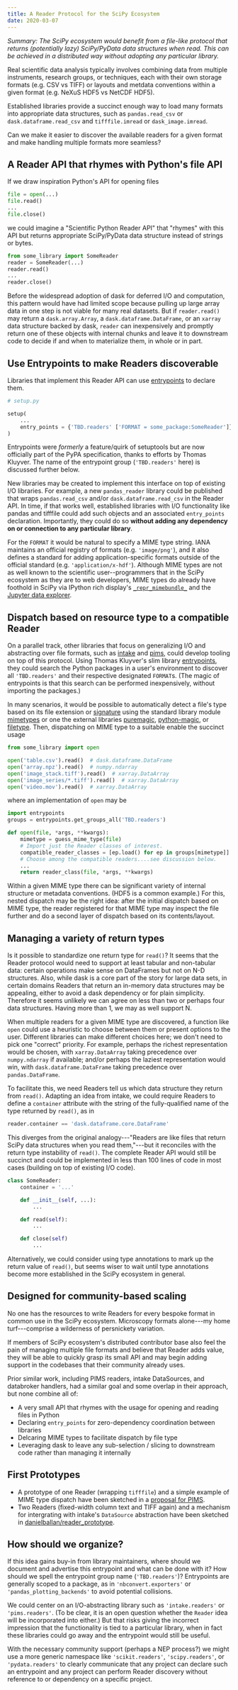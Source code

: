 ```yaml
---
title: A Reader Protocol for the SciPy Ecosystem
date: 2020-03-07
---
```


*Summary: The SciPy ecosystem would benefit from a file-like protocol that
returns (potentially lazy) SciPy/PyData data structures when read. This can be
achieved in a distributed way without adopting any particular library.*

Real scientific data analysis typically involves combining data from multiple
instruments, research groups, or techniques, each with their own storage formats
(e.g. CSV vs TIFF) or layouts and metdata conventions within a given format
(e.g. NeXuS HDF5 vs NetCDF HDF5).

Established libraries provide a succinct enough way to load many formats into
appropriate data structures, such as ``pandas.read_csv`` or
``dask.dataframe.read_csv`` and ``tifffile.imread`` or ``dask_image.imread``.

Can we make it easier to discover the available readers for a given format
and make handling multiple formats more seamless?

## A Reader API that rhymes with Python's file API

If we draw inspiration Python's API for opening files

```python
file = open(...)
file.read()
...
file.close()
```

we could imagine a "Scientific Python Reader API" that "rhymes" with this API
but returns appropriate SciPy/PyData data structure instead of strings or bytes.

```python
from some_library import SomeReader
reader = SomeReader(...)
reader.read()
...
reader.close()
```

Before the widespread adoption of dask for deferred I/O and computation, this
pattern would have had limited scope because pulling up large array data in one
step is not viable for many real datasets. But if ``reader.read()`` may return a
`dask.array.Array`, a `dask.dataframe.DataFrame`, or an `xarray` data structure
backed by dask, `reader` can inexpensively and promptly return one of these
objects with internal chunks and leave it to downstream code to
decide if and when to materialize them, in whole or in part.

## Use Entrypoints to make Readers discoverable

Libraries that implement this Reader API can use
[entrypoints](https://packaging.python.org/specifications/entry-points/) to
declare them.

```python
# setup.py

setup(
    ...
    entry_points = {'TBD.readers' ['FORMAT = some_package:SomeReader']}
)
```

Entrypoints were *formerly* a feature/quirk of setuptools but are now officially
part of the PyPA specification, thanks to efforts by Thomas Kluyver. The name of
the entrypoint group (`'TBD.readers'` here) is discussed further below.

New libraries may be created to implement this interface on top of existing I/O
libraries. For example, a new `pandas_reader` library could be published that
wraps `pandas.read_csv` and/or `dask.dataframe.read_csv` in the Reader API. In
time, if that works well, established libraries with I/O functionality like
pandas and tifffile could add such objects and an associated `entry_points`
declaration.  Importantly, they could do so **without adding any dependency on
or connection to any particular library**.

For the ``FORMAT`` it would be natural to specify a MIME type string.
IANA maintains an official registry of formats (e.g. ``'image/png'``), and it
also defines a standard for adding application-specific formats outside of the
official standard (e.g. ``'application/x-hdf'``).
Although MIME types are not as well known to the scientific user--programmers
that in the SciPy ecosystem as they are to web developers, MIME types do already
have foothold in SciPy via IPython rich display's
[`_repr_mimebundle_`](https://ipython.readthedocs.io/en/stable/config/integrating.html#MyObject._repr_mimebundle_)
and the
[Jupyter data explorer](https://github.com/jupyterlab/jupyterlab-data-explorer).

## Dispatch based on resource type to a compatible Reader

On a parallel track, other libraries that focus on generalizing I/O and
abstracting over file formats, such as
[intake](https://intake.readthedocs.io/) and
[pims](http://soft-matter.github.io/pims), could develop tooling on top of this
protocol. Using Thomas Kluyver's slim library
[entrypoints](https://entrypoints.readthedocs.io/),
they could search the Python packages in a user's environment to discover all
``'TBD.readers'`` and their respective designated ``FORMAT``s. (The magic of
entrypoints is that this search can be performed inexpensively, without
importing the packages.)

In many scenarios, it would be possible to automatically detect a file's type
based on its file extension or
[signature](https://en.wikipedia.org/wiki/List_of_file_signatures) using the
standard library module
[mimetypes](https://docs.python.org/3/library/mimetypes.html) or one the
external libraries [puremagic](https://pypi.org/project/puremagic/),
[python-magic](https://pypi.org/project/python-magic/), or
[filetype](https://pypi.org/project/filetype/). Then, dispatching on MIME type
to a suitable enable the succinct usage

```python
from some_library import open

open('table.csv').read()  # dask.dataframe.DataFrame
open('array.npz').read()  # numpy.ndarray
open('image_stack.tiff').read()  # xarray.DataArray
open('image_series/*.tiff').read()  # xarray.DataArray
open('video.mov').read()  # xarray.DataArray
```

where an implementation of `open` may be

```python
import entrypoints
groups = entrypoints.get_groups_all('TBD.readers')

def open(file, *args, **kwargs):
    mimetype = guess_mime_type(file)
    # Import just the Reader classes of interest.
    compatible_reader_classes = [ep.load() for ep in groups[mimetype]]
    # Choose among the compatible readers....see discussion below.
    ...
    return reader_class(file, *args, **kwargs)
```

Within a given MIME type there can be significant variety of internal structure
or metadata conventions. (HDF5 is a common example.) For this, nested dispatch
may be the right idea: after the initial dispatch based on MIME type, the reader
registered for that MIME type may inspect the file further and do a second layer
of dispatch based on its contents/layout.

## Managing a variety of return types

Is it possible to standardize one return type for `read()`? It seems that
the Reader protocol would need to support at least tabular and non-tabular data:
certain operations make sense on DataFrames but not on N-D structures. Also,
while dask is a core part of the story for large data sets, in certain domains
Readers that return an in-memory data structures may be appealing, either to
avoid a dask dependency or for plain simplicity. Therefore it seems unlikely
we can agree on less than two or perhaps four data structures. Having more than
1, we may as well support N.

When multiple readers for a given MIME type are discovered, a function like
`open` could use a heuristic to choose between them or present options to the
user. Different libraries can make different choices here; we don't need to pick
one "correct" priority. For example, perhaps the richest representation would be
chosen, with ``xarray.DataArray`` taking precedence over ``numpy.ndarray`` if
available; and/or perhaps the laziest representation would win, with
``dask.dataframe.DataFrame`` taking precedence over ``pandas.DataFrame``.

To facilitate this, we need Readers tell us which data structure they return
from `read()`. Adapting an idea from intake, we could require Readers to define
a `container` attribute with the string of the fully-qualified name of the
type returned by `read()`, as in

```py
reader.container == 'dask.dataframe.core.DataFrame'
```

This diverges from the original analogy---"Readers are like files that return
SciPy data structures when you read them,"---but it reconciles with the return
type instability of ``read()``. The complete Reader API would still be succinct
and could be implemented in less than 100 lines of code in most cases (building
on top of existing I/O code).

```py
class SomeReader:
    container = '...'

    def __init__(self, ...):
        ...

    def read(self):
        ...

    def close(self)
        ...
```

Alternatively, we could consider using type annotations to mark up the return
value of `read()`, but seems wiser to wait until type annotations become
more established in the SciPy ecosystem in general.

## Designed for community-based scaling

No one has the resources to write Readers for every bespoke format in common
use in the SciPy ecosystem. Microscopy formats alone---my home turf---comprise a
wilderness of persnickety variation.

If members of SciPy ecosystem's distributed contributor base also feel the pain
of managing multiple file formats and believe that Reader adds value, they will
be able to quickly grasp its small API and may begin adding support in the
codebases that their community already uses.

Prior similar work, including PIMS readers, intake DataSources, and databroker
handlers, had a similar goal and some overlap in their approach, but none
combine all of:

* A very small API that rhymes with the usage for opening and reading files in
  Python
* Declaring `entry_points` for zero-dependency coordination between libraries
* Delcaring MIME types to facilitate dispatch by file type
* Leveraging dask to leave any sub-selection / slicing to downstream code rather
  than managing it internally

## First Prototypes

* A prototype of one Reader (wrapping `tifffile`) and a simple example of
  MIME type dispatch have been sketched in a
  [proposal for PIMS](https://github.com/danielballan/pims2-prototype).
* Two Readers (fixed-width column text and TIFF again) and a mechanism for
  intergrating with intake's `DataSource` abstraction have been sketched in
  [danielballan/reader_prototype](https://github.com/danielballan/reader_prototype).

## How should we organize?

If this idea gains buy-in from library maintainers, where should we document and
advertise this entrypoint and what can be done with it?  How should we spell the
entrypoint group name (`'TBD.readers'`)? Entrypoints are generally scoped to a
package, as in `'nbconvert.exporters'` or `'pandas_plotting_backends'` to avoid
potential collisions.

We could center on an I/O-abstracting library such as `'intake.readers'` or
`'pims.readers'`. (To be clear, it is an open question whether the `Reader` idea
will be incorporated into either.) But that risks giving the incorrect
impression that the functionality is tied to a particular library, when in fact
these libraries could go away and the entrypoint would still be useful.

With the necessary community support (perhaps a NEP process?) we might use a
more generic namespace like `'scikit.readers'`, `'scipy.readers'`, or
`'pydata.readers'` to clearly communicate that any project can declare such an
entrypoint and any project can perform Reader discovery without reference to or
dependency on a specific project.
